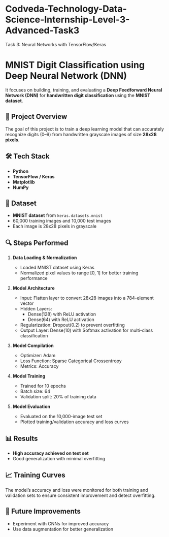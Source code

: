 # Codveda-Technology-Data-Science-Internship-Level-3-Advanced-Task3
Task 3: Neural Networks with  TensorFlow/Keras

# MNIST Digit Classification using Deep Neural Network (DNN)
It focuses on building, training, and evaluating a **Deep Feedforward Neural Network (DNN)** for **handwritten digit classification** using the **MNIST dataset**.

## 📌 Project Overview
The goal of this project is to train a deep learning model that can accurately recognize digits (0–9) from handwritten grayscale images of size **28x28 pixels**.

## 🛠️ Tech Stack
- **Python**
- **TensorFlow / Keras**
- **Matplotlib**
- **NumPy**

## 📂 Dataset
- **MNIST dataset** from `keras.datasets.mnist`
- 60,000 training images and 10,000 test images
- Each image is 28x28 pixels in grayscale

## 🔍 Steps Performed
1. **Data Loading & Normalization**
   - Loaded MNIST dataset using Keras
   - Normalized pixel values to range [0, 1] for better training performance

2. **Model Architecture**
   - Input: Flatten layer to convert 28x28 images into a 784-element vector
   - Hidden Layers:
     - Dense(128) with ReLU activation
     - Dense(64) with ReLU activation
   - Regularization: Dropout(0.2) to prevent overfitting
   - Output Layer: Dense(10) with Softmax activation for multi-class classification

3. **Model Compilation**
   - Optimizer: Adam
   - Loss Function: Sparse Categorical Crossentropy
   - Metrics: Accuracy

4. **Model Training**
   - Trained for 10 epochs
   - Batch size: 64
   - Validation split: 20% of training data

5. **Model Evaluation**
   - Evaluated on the 10,000-image test set
   - Plotted training/validation accuracy and loss curves

## 📊 Results
- **High accuracy achieved on test set**
- Good generalization with minimal overfitting

## 📈 Training Curves
The model’s accuracy and loss were monitored for both training and validation sets to ensure consistent improvement and detect overfitting.

## 🚀 Future Improvements
- Experiment with CNNs for improved accuracy
- Use data augmentation for better generalization
